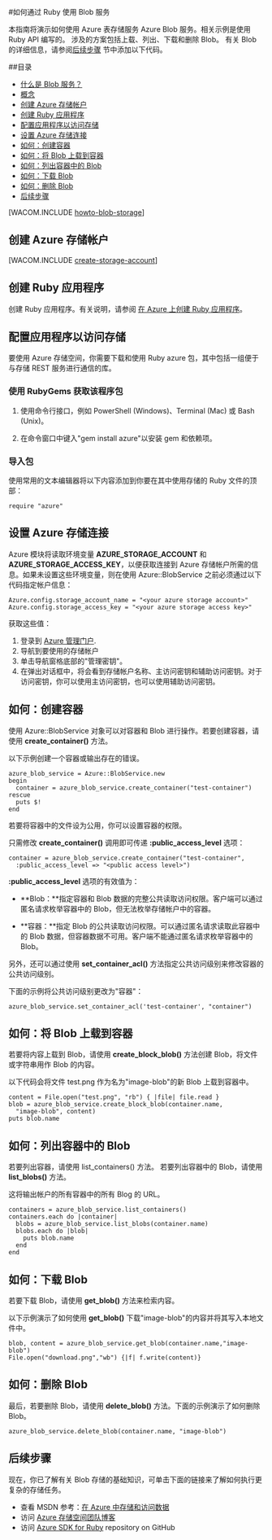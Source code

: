 <properties linkid="dev-ruby-how-to-blob-storage" urlDisplayName="Blob Service" pageTitle="如何使用 Blob 存储 (Ruby) | Microsoft Azure" metaKeywords="Get started Azure blob, Azure unstructured data, Azure unstructured storage, Azure blob, Azure blob storage, Azure blob Ruby" description="了解如何使用 Azure Blob 服务上载、下载、列出和删除 Blob 内容。用 Ruby 编写的相关示例。" metaCanonical="" services="storage" documentationCenter="Ruby" title="How to Use the Blob Service from Ruby" authors="guayan" solutions="" manager="" editor="" />
<tags ms.service="storage"
    ms.date="03/11/2015"
    wacn.date="04/11/2015"
    />





#如何通过 Ruby 使用 Blob 服务

本指南将演示如何使用 Azure 表存储服务
Azure Blob 服务。相关示例是使用 Ruby API 编写的。
涉及的方案包括上载、列出、下载和删除 Blob。
有关 Blob 的详细信息，请参阅[后续步骤](#next-steps) 节中添加以下代码。

##目录

* [什么是 Blob 服务？](#what-is)
* [概念](#concepts)
* [创建 Azure 存储帐户](#CreateAccount)
* [创建 Ruby 应用程序](#CreateRubyApp)
* [配置应用程序以访问存储](#ConfigAccessStorage)
* [设置 Azure 存储连接](#SetupStorageConnection)
* [如何：创建容器](#CreateContainer)
* [如何：将 Blob 上载到容器](#UploadBlob)
* [如何：列出容器中的 Blob](#ListBlobs)
* [如何：下载 Blob](#DownloadBlobs)
* [如何：删除 Blob](#DeleteBlob)
* [后续步骤](#NextSteps)


[WACOM.INCLUDE [howto-blob-storage](../includes/howto-blob-storage.md)]

## <a id="CreateAccount"></a>创建 Azure 存储帐户

[WACOM.INCLUDE [create-storage-account](../includes/create-storage-account.md)]

## <a id="CreateRubyApp"></a>创建 Ruby 应用程序

创建 Ruby 应用程序。有关说明，请参阅 [在 Azure 上创建 Ruby 应用程序](/zh-cn/develop/ruby/tutorials/web-app-with-linux-vm/)。

## <a id="ConfigAccessStorage"></a>配置应用程序以访问存储

要使用 Azure 存储空间，你需要下载和使用 Ruby azure 包，其中包括一组便于与存储 REST 服务进行通信的库。

### 使用 RubyGems 获取该程序包

1. 使用命令行接口，例如 PowerShell (Windows)、Terminal (Mac) 或 Bash (Unix)。

2. 在命令窗口中键入"gem install azure"以安装 gem 和依赖项。

### 导入包

使用常用的文本编辑器将以下内容添加到你要在其中使用存储的 Ruby 文件的顶部：

	require "azure"

## <a id="SetupStorageConnection"></a>设置 Azure 存储连接

Azure 模块将读取环境变量 **AZURE\_STORAGE\_ACCOUNT** 和 **AZURE\_STORAGE\_ACCESS_KEY**，以便获取连接到 Azure 存储帐户所需的信息。如果未设置这些环境变量，则在使用 Azure::BlobService 之前必须通过以下代码指定帐户信息：

	Azure.config.storage_account_name = "<your azure storage account>"
	Azure.config.storage_access_key = "<your azure storage access key>"


获取这些值：

1. 登录到 [Azure 管理门户](https://manage.windowsazure.cn/).
2. 导航到要使用的存储帐户
3. 单击导航窗格底部的"管理密钥"。
4. 在弹出对话框中，将会看到存储帐户名称、主访问密钥和辅助访问密钥。对于访问密钥，你可以使用主访问密钥，也可以使用辅助访问密钥。

## <a id="CreateContainer"></a>如何：创建容器

使用 Azure::BlobService 对象可以对容器和 Blob 进行操作。若要创建容器，请使用 **create\_container()** 方法。

以下示例创建一个容器或输出存在的错误。

	azure_blob_service = Azure::BlobService.new
	begin
	  container = azure_blob_service.create_container("test-container")
	rescue
	  puts $!
	end

若要将容器中的文件设为公用，你可以设置容器的权限。 

只需修改 <strong>create\_container()</strong> 调用即可传递 **:public\_access\_level** 选项：

	container = azure_blob_service.create_container("test-container", 
	  :public_access_level => "<public access level>")


**:public\_access\_level** 选项的有效值为：

* **Blob：**指定容器和 Blob 数据的完整公共读取访问权限。客户端可以通过匿名请求枚举容器中的 Blob，但无法枚举存储帐户中的容器。

* **容器：**指定 Blob 的公共读取访问权限。可以通过匿名请求读取此容器中的 Blob 数据，但容器数据不可用。客户端不能通过匿名请求枚举容器中的 Blob。

另外，还可以通过使用 **set\_container\_acl()** 方法指定公共访问级别来修改容器的公共访问级别。
 
下面的示例将公共访问级别更改为"容器"：

	azure_blob_service.set_container_acl('test-container', "container")

## <a id="UploadBlob"></a>如何：将 Blob 上载到容器

若要将内容上载到 Blob，请使用 **create\_block\_blob()** 方法创建 Blob，将文件或字符串用作 Blob 的内容。 

以下代码会将文件 test.png 作为名为"image-blob"的新 Blob 上载到容器中。

	content = File.open("test.png", "rb") { |file| file.read }
	blob = azure_blob_service.create_block_blob(container.name,
	  "image-blob", content)
	puts blob.name

## <a id="ListBlobs"></a>如何：列出容器中的 Blob

若要列出容器，请使用 list_containers() 方法。 
若要列出容器中的 Blob，请使用 **list\_blobs()** 方法。 

这将输出帐户的所有容器中的所有 Blog 的 URL。

	containers = azure_blob_service.list_containers()
	containers.each do |container|
	  blobs = azure_blob_service.list_blobs(container.name)
	  blobs.each do |blob|
	    puts blob.name
	  end
	end

## <a id="DownloadBlobs"></a>如何：下载 Blob

若要下载 Blob，请使用 **get\_blob()** 方法来检索内容。 

以下示例演示了如何使用 **get\_blob()** 下载"image-blob"的内容并将其写入本地文件中。

	blob, content = azure_blob_service.get_blob(container.name,"image-blob")
	File.open("download.png","wb") {|f| f.write(content)}

## <a id="DeleteBlob"></a>如何：删除 Blob
最后，若要删除 Blob，请使用 **delete\_blob()** 方法。下面的示例演示了如何删除 Blob。

	azure_blob_service.delete_blob(container.name, "image-blob")

## <a id="NextSteps"></a>后续步骤

现在，你已了解有关 Blob 存储的基础知识，可单击下面的链接来了解如何执行更复杂的存储任务。

-   查看 MSDN 参考：[在 Azure 中存储和访问数据](http://msdn.microsoft.com/zh-cn/library/azure/gg433040.aspx)
-   访问 [Azure 存储空间团队博客](http://blogs.msdn.com/b/windowsazurestorage/)
-   访问 [Azure SDK for Ruby](https://github.com/WindowsAzure/azure-sdk-for-ruby) repository on GitHub
<!--HONumber=41-->
